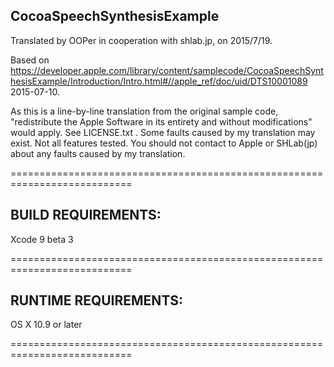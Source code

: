 ## CocoaSpeechSynthesisExample

Translated by OOPer in cooperation with shlab.jp, on 2015/7/19.

Based on
<https://developer.apple.com/library/content/samplecode/CocoaSpeechSynthesisExample/Introduction/Intro.html#//apple_ref/doc/uid/DTS10001089>
2015-07-10.

As this is a line-by-line translation from the original sample code, "redistribute the Apple Software in its entirety and without modifications" would apply. See LICENSE.txt .
Some faults caused by my translation may exist. Not all features tested.
You should not contact to Apple or SHLab(jp) about any faults caused by my translation.


===========================================================================
## BUILD REQUIREMENTS:

Xcode 9 beta 3

===========================================================================
## RUNTIME REQUIREMENTS:

OS X 10.9 or later

===========================================================================
